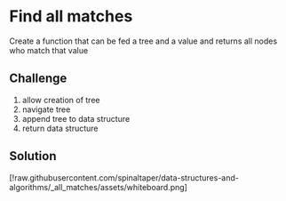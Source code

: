 # Find all matches
Create a function that can be fed a tree  and a value and returns all nodes who match that value

## Challenge
1. allow creation of tree
2. navigate tree
3. append tree to data structure
4. return data structure

## Solution
[!raw.githubusercontent.com/spinaltaper/data-structures-and-algorithms/_all_matches/assets/whiteboard.png]
